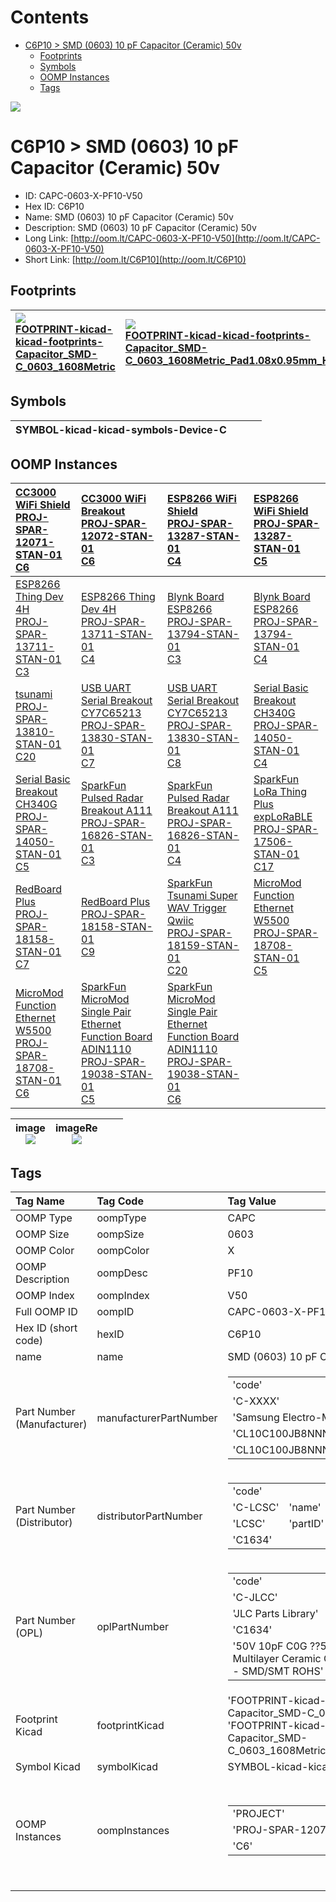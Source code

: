 



Contents
========

* [C6P10 > SMD (0603) 10 pF Capacitor (Ceramic) 50v](#c6p10--smd-0603-10-pf-capacitor-ceramic-50v)
	* [Footprints](#footprints)
	* [Symbols](#symbols)
	* [OOMP Instances](#oomp-instances)
	* [Tags](#tags)
  
![][im]
# C6P10 > SMD (0603) 10 pF Capacitor (Ceramic) 50v

- ID: CAPC-0603-X-PF10-V50
- Hex ID: C6P10
- Name: SMD (0603) 10 pF Capacitor (Ceramic) 50v
- Description: SMD (0603) 10 pF Capacitor (Ceramic) 50v
- Long Link: [http://oom.lt/CAPC-0603-X-PF10-V50](http://oom.lt/CAPC-0603-X-PF10-V50)
- Short Link: [http://oom.lt/C6P10](http://oom.lt/C6P10)

## Footprints
  

|[![](https://raw.githubusercontent.com/oomlout/oomlout_OOMP_eda_V2/FOOTPRINT/kicad/kicad-footprints/Capacitor_SMD/C_0603_1608Metric/main/image_140.png)<br>FOOTPRINT-kicad-kicad-footprints-Capacitor_SMD-C_0603_1608Metric](https://github.com/oomlout/oomlout_OOMP_eda_V2/FOOTPRINT/kicad/kicad-footprints/Capacitor_SMD/C_0603_1608Metric/tree/main/)|[![](https://raw.githubusercontent.com/oomlout/oomlout_OOMP_eda_V2/FOOTPRINT/kicad/kicad-footprints/Capacitor_SMD/C_0603_1608Metric_Pad1.08x0.95mm_HandSolder/main/image_140.png)<br>FOOTPRINT-kicad-kicad-footprints-Capacitor_SMD-C_0603_1608Metric_Pad1.08x0.95mm_HandSolder](https://github.com/oomlout/oomlout_OOMP_eda_V2/FOOTPRINT/kicad/kicad-footprints/Capacitor_SMD/C_0603_1608Metric_Pad1.08x0.95mm_HandSolder/tree/main/)|||
| :--- | :--- | :--- | :--- |

## Symbols
  

|![]()<br>SYMBOL-kicad-kicad-symbols-Device-C||||
| :--- | :--- | :--- | :--- |

## OOMP Instances
  

|[CC3000 WiFi Shield<br>PROJ-SPAR-12071-STAN-01<br>C6](https://github.com/oomlout/oomlout_OOMP_projects_V2/PROJ/SPAR/12071/STAN/01/tree/main/)|[CC3000 WiFi Breakout<br>PROJ-SPAR-12072-STAN-01<br>C6](https://github.com/oomlout/oomlout_OOMP_projects_V2/PROJ/SPAR/12072/STAN/01/tree/main/)|[ESP8266 WiFi Shield<br>PROJ-SPAR-13287-STAN-01<br>C4](https://github.com/oomlout/oomlout_OOMP_projects_V2/PROJ/SPAR/13287/STAN/01/tree/main/)|[ESP8266 WiFi Shield<br>PROJ-SPAR-13287-STAN-01<br>C5](https://github.com/oomlout/oomlout_OOMP_projects_V2/PROJ/SPAR/13287/STAN/01/tree/main/)|
| :--- | :--- | :--- | :--- |
|[ESP8266 Thing Dev 4H<br>PROJ-SPAR-13711-STAN-01<br>C3](https://github.com/oomlout/oomlout_OOMP_projects_V2/PROJ/SPAR/13711/STAN/01/tree/main/)|[ESP8266 Thing Dev 4H<br>PROJ-SPAR-13711-STAN-01<br>C4](https://github.com/oomlout/oomlout_OOMP_projects_V2/PROJ/SPAR/13711/STAN/01/tree/main/)|[Blynk Board ESP8266<br>PROJ-SPAR-13794-STAN-01<br>C3](https://github.com/oomlout/oomlout_OOMP_projects_V2/PROJ/SPAR/13794/STAN/01/tree/main/)|[Blynk Board ESP8266<br>PROJ-SPAR-13794-STAN-01<br>C4](https://github.com/oomlout/oomlout_OOMP_projects_V2/PROJ/SPAR/13794/STAN/01/tree/main/)|
|[tsunami<br>PROJ-SPAR-13810-STAN-01<br>C20](https://github.com/oomlout/oomlout_OOMP_projects_V2/PROJ/SPAR/13810/STAN/01/tree/main/)|[USB UART Serial Breakout CY7C65213<br>PROJ-SPAR-13830-STAN-01<br>C7](https://github.com/oomlout/oomlout_OOMP_projects_V2/PROJ/SPAR/13830/STAN/01/tree/main/)|[USB UART Serial Breakout CY7C65213<br>PROJ-SPAR-13830-STAN-01<br>C8](https://github.com/oomlout/oomlout_OOMP_projects_V2/PROJ/SPAR/13830/STAN/01/tree/main/)|[Serial Basic Breakout CH340G<br>PROJ-SPAR-14050-STAN-01<br>C4](https://github.com/oomlout/oomlout_OOMP_projects_V2/PROJ/SPAR/14050/STAN/01/tree/main/)|
|[Serial Basic Breakout CH340G<br>PROJ-SPAR-14050-STAN-01<br>C5](https://github.com/oomlout/oomlout_OOMP_projects_V2/PROJ/SPAR/14050/STAN/01/tree/main/)|[SparkFun Pulsed Radar Breakout A111<br>PROJ-SPAR-16826-STAN-01<br>C3](https://github.com/oomlout/oomlout_OOMP_projects_V2/PROJ/SPAR/16826/STAN/01/tree/main/)|[SparkFun Pulsed Radar Breakout A111<br>PROJ-SPAR-16826-STAN-01<br>C4](https://github.com/oomlout/oomlout_OOMP_projects_V2/PROJ/SPAR/16826/STAN/01/tree/main/)|[SparkFun LoRa Thing Plus expLoRaBLE<br>PROJ-SPAR-17506-STAN-01<br>C17](https://github.com/oomlout/oomlout_OOMP_projects_V2/PROJ/SPAR/17506/STAN/01/tree/main/)|
|[RedBoard Plus<br>PROJ-SPAR-18158-STAN-01<br>C7](https://github.com/oomlout/oomlout_OOMP_projects_V2/PROJ/SPAR/18158/STAN/01/tree/main/)|[RedBoard Plus<br>PROJ-SPAR-18158-STAN-01<br>C9](https://github.com/oomlout/oomlout_OOMP_projects_V2/PROJ/SPAR/18158/STAN/01/tree/main/)|[SparkFun Tsunami Super WAV Trigger Qwiic<br>PROJ-SPAR-18159-STAN-01<br>C20](https://github.com/oomlout/oomlout_OOMP_projects_V2/PROJ/SPAR/18159/STAN/01/tree/main/)|[MicroMod Function Ethernet W5500<br>PROJ-SPAR-18708-STAN-01<br>C5](https://github.com/oomlout/oomlout_OOMP_projects_V2/PROJ/SPAR/18708/STAN/01/tree/main/)|
|[MicroMod Function Ethernet W5500<br>PROJ-SPAR-18708-STAN-01<br>C6](https://github.com/oomlout/oomlout_OOMP_projects_V2/PROJ/SPAR/18708/STAN/01/tree/main/)|[SparkFun MicroMod Single Pair Ethernet Function Board ADIN1110<br>PROJ-SPAR-19038-STAN-01<br>C5](https://github.com/oomlout/oomlout_OOMP_projects_V2/PROJ/SPAR/19038/STAN/01/tree/main/)|[SparkFun MicroMod Single Pair Ethernet Function Board ADIN1110<br>PROJ-SPAR-19038-STAN-01<br>C6](https://github.com/oomlout/oomlout_OOMP_projects_V2/PROJ/SPAR/19038/STAN/01/tree/main/)||
  

|image<br>[![](https://raw.githubusercontent.com/oomlout/oomlout_OOMP_parts_V2/CAPC/0603/X/PF10/V50/main/image_140.jpg)](https://github.com/oomlout/oomlout_OOMP_parts_V2/CAPC/0603/X/PF10/V50/tree/main/image.jpg)|imageRe<br>[![](https://raw.githubusercontent.com/oomlout/oomlout_OOMP_parts_V2/CAPC/0603/X/PF10/V50/main/image_RE_140.jpg)](https://github.com/oomlout/oomlout_OOMP_parts_V2/CAPC/0603/X/PF10/V50/tree/main/image_RE.jpg)|||
| :---: | :---: | :---: | :---: |

## Tags
  

|Tag Name|Tag Code|Tag Value|
| :--- | :--- | :--- |
|OOMP Type|oompType|CAPC|
|OOMP Size|oompSize|0603|
|OOMP Color|oompColor|X|
|OOMP Description|oompDesc|PF10|
|OOMP Index|oompIndex|V50|
|Full OOMP ID|oompID|CAPC-0603-X-PF10-V50|
|Hex ID (short code)|hexID|C6P10|
|name|name|SMD (0603) 10 pF Capacitor (Ceramic) 50v|
|Part Number (Manufacturer)|manufacturerPartNumber|<table><tr><td>'code'</td></tr><tr><td> 'C-XXXX'</td><td> 'name'</td></tr><tr><td> 'Samsung Electro-Mechanics'</td><td> 'partID'</td></tr><tr><td> 'CL10C100JB8NNNC'</td><td> 'partName'</td></tr><tr><td> 'CL10C100JB8NNNC'</td></tr></table>|
|Part Number (Distributor)|distributorPartNumber|<table><tr><td>'code'</td></tr><tr><td> 'C-LCSC'</td><td> 'name'</td></tr><tr><td> 'LCSC'</td><td> 'partID'</td></tr><tr><td> 'C1634'</td></tr></table>|
|Part Number (OPL)|oplPartNumber|<table><tr><td>'code'</td></tr><tr><td> 'C-JLCC'</td><td> 'name'</td></tr><tr><td> 'JLC Parts Library'</td><td> 'partID'</td></tr><tr><td> 'C1634'</td><td> 'partName'</td></tr><tr><td> '50V 10pF C0G ??5% 0603  Multilayer Ceramic Capacitors MLCC - SMD/SMT ROHS'</td></tr></table>|
|Footprint Kicad|footprintKicad|'FOOTPRINT-kicad-kicad-footprints-Capacitor_SMD-C_0603_1608Metric', 'FOOTPRINT-kicad-kicad-footprints-Capacitor_SMD-C_0603_1608Metric_Pad1.08x0.95mm_HandSolder'|
|Symbol Kicad|symbolKicad|SYMBOL-kicad-kicad-symbols-Device-C|
|OOMP Instances|oompInstances|<table><tr><td>'PROJECT'</td></tr><tr><td> 'PROJ-SPAR-12071-STAN-01'</td><td> 'ID'</td></tr><tr><td> 'C6'</td></tr></table></td><td> <table><tr><td>'PROJECT'</td></tr><tr><td> 'PROJ-SPAR-12072-STAN-01'</td><td> 'ID'</td></tr><tr><td> 'C6'</td></tr></table></td><td> <table><tr><td>'PROJECT'</td></tr><tr><td> 'PROJ-SPAR-13287-STAN-01'</td><td> 'ID'</td></tr><tr><td> 'C4'</td></tr></table></td><td> <table><tr><td>'PROJECT'</td></tr><tr><td> 'PROJ-SPAR-13287-STAN-01'</td><td> 'ID'</td></tr><tr><td> 'C5'</td></tr></table></td><td> <table><tr><td>'PROJECT'</td></tr><tr><td> 'PROJ-SPAR-13711-STAN-01'</td><td> 'ID'</td></tr><tr><td> 'C3'</td></tr></table></td><td> <table><tr><td>'PROJECT'</td></tr><tr><td> 'PROJ-SPAR-13711-STAN-01'</td><td> 'ID'</td></tr><tr><td> 'C4'</td></tr></table></td><td> <table><tr><td>'PROJECT'</td></tr><tr><td> 'PROJ-SPAR-13794-STAN-01'</td><td> 'ID'</td></tr><tr><td> 'C3'</td></tr></table></td><td> <table><tr><td>'PROJECT'</td></tr><tr><td> 'PROJ-SPAR-13794-STAN-01'</td><td> 'ID'</td></tr><tr><td> 'C4'</td></tr></table></td><td> <table><tr><td>'PROJECT'</td></tr><tr><td> 'PROJ-SPAR-13810-STAN-01'</td><td> 'ID'</td></tr><tr><td> 'C20'</td></tr></table></td><td> <table><tr><td>'PROJECT'</td></tr><tr><td> 'PROJ-SPAR-13830-STAN-01'</td><td> 'ID'</td></tr><tr><td> 'C7'</td></tr></table></td><td> <table><tr><td>'PROJECT'</td></tr><tr><td> 'PROJ-SPAR-13830-STAN-01'</td><td> 'ID'</td></tr><tr><td> 'C8'</td></tr></table></td><td> <table><tr><td>'PROJECT'</td></tr><tr><td> 'PROJ-SPAR-14050-STAN-01'</td><td> 'ID'</td></tr><tr><td> 'C4'</td></tr></table></td><td> <table><tr><td>'PROJECT'</td></tr><tr><td> 'PROJ-SPAR-14050-STAN-01'</td><td> 'ID'</td></tr><tr><td> 'C5'</td></tr></table></td><td> <table><tr><td>'PROJECT'</td></tr><tr><td> 'PROJ-SPAR-16826-STAN-01'</td><td> 'ID'</td></tr><tr><td> 'C3'</td></tr></table></td><td> <table><tr><td>'PROJECT'</td></tr><tr><td> 'PROJ-SPAR-16826-STAN-01'</td><td> 'ID'</td></tr><tr><td> 'C4'</td></tr></table></td><td> <table><tr><td>'PROJECT'</td></tr><tr><td> 'PROJ-SPAR-17506-STAN-01'</td><td> 'ID'</td></tr><tr><td> 'C17'</td></tr></table></td><td> <table><tr><td>'PROJECT'</td></tr><tr><td> 'PROJ-SPAR-18158-STAN-01'</td><td> 'ID'</td></tr><tr><td> 'C7'</td></tr></table></td><td> <table><tr><td>'PROJECT'</td></tr><tr><td> 'PROJ-SPAR-18158-STAN-01'</td><td> 'ID'</td></tr><tr><td> 'C9'</td></tr></table></td><td> <table><tr><td>'PROJECT'</td></tr><tr><td> 'PROJ-SPAR-18159-STAN-01'</td><td> 'ID'</td></tr><tr><td> 'C20'</td></tr></table></td><td> <table><tr><td>'PROJECT'</td></tr><tr><td> 'PROJ-SPAR-18708-STAN-01'</td><td> 'ID'</td></tr><tr><td> 'C5'</td></tr></table></td><td> <table><tr><td>'PROJECT'</td></tr><tr><td> 'PROJ-SPAR-18708-STAN-01'</td><td> 'ID'</td></tr><tr><td> 'C6'</td></tr></table></td><td> <table><tr><td>'PROJECT'</td></tr><tr><td> 'PROJ-SPAR-19038-STAN-01'</td><td> 'ID'</td></tr><tr><td> 'C5'</td></tr></table></td><td> <table><tr><td>'PROJECT'</td></tr><tr><td> 'PROJ-SPAR-19038-STAN-01'</td><td> 'ID'</td></tr><tr><td> 'C6'</td></tr></table>|
||||



[im]: image_450.jpg
